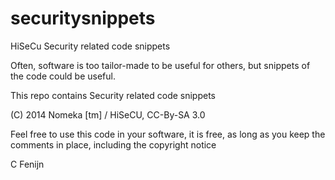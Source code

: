 securitysnippets
================

HiSeCu Security related code snippets 

Often, software is too tailor-made to be useful for others, but snippets of the code could be useful.

This repo contains Security related code snippets

(C) 2014 Nomeka [tm] / HiSeCU, CC-By-SA 3.0

Feel free to use this code in your software, it is free, as long as you keep the comments in place,
including the copyright notice

C Fenijn 
